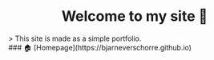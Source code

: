 <h1 align="center">Welcome to my site 👋</h1>
> This site is made as a simple portfolio. </br>
### 🏠 [Homepage](https://bjarneverschorre.github.io)
